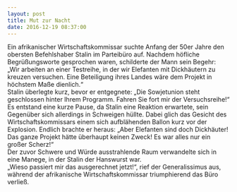 ```yaml
---
layout: post
title: Mut zur Nacht
date: 2016-12-19 08:37:00
---
```


Ein afrikanischer Wirtschaftskommissar suchte Anfang der 50er Jahre den obersten Befehlshaber Stalin im Parteibüro auf. Nachdem höfliche Begrüßungsworte gesprochen waren, schilderte der Mann sein Begehr: <br>
„Wir arbeiten an einer Testreihe, in der wir Elefanten mit Dickhäutern zu kreuzen versuchen. Eine Beteiligung ihres Landes wäre dem Projekt in höchstem Maße dienlich.“<br>
Stalin überlegte kurz, bevor er entgegnete: „Die Sowjetunion steht geschlossen hinter Ihrem Programm. Fahren Sie fort mir der Versuchsreihe!“<br>
Es entstand eine kurze Pause, da Stalin eine Reaktion erwartete, sein Gegenüber sich allerdings in Schweigen hüllte. Dabei glich das Gesicht des Wirtschaftskommissars einem sich aufblähenden Ballon kurz vor der Explosion. Endlich brachte er heraus: „Aber Elefanten sind doch Dickhäuter! Das ganze Projekt hätte überhaupt keinen Zweck! Es war alles nur ein großer Scherz!“<br> Der zuvor Schwere und Würde ausstrahlende Raum verwandelte sich in eine Manege, in der Stalin der Hanswurst war.<br>
„Wieso passiert mir das ausgerechnet jetzt!“, rief der Generalissimus aus, während der afrikanische Wirtschaftskommissar triumphierend das Büro verließ.

